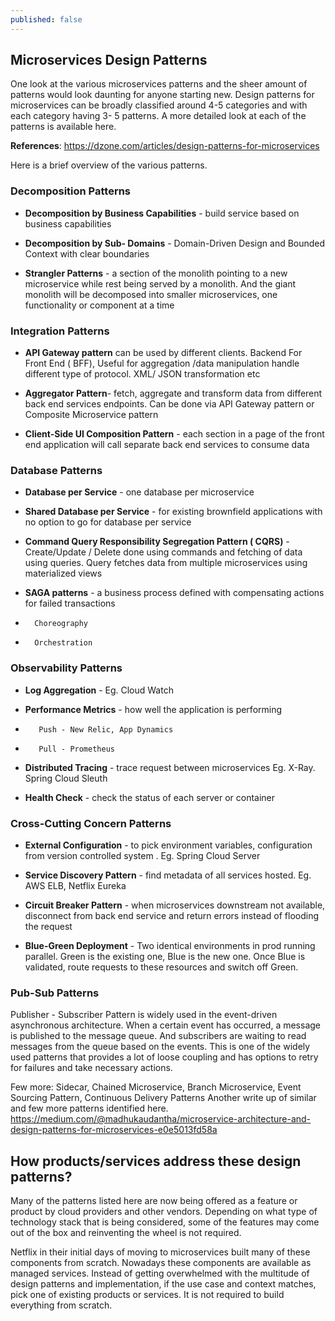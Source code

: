 ```yaml
---
published: false
---
```

## Microservices Design Patterns

One look at the various microservices patterns and the sheer amount of patterns would look daunting for anyone starting new. Design patterns for microservices can be broadly classified around 4-5 categories and with each category having 3- 5 patterns. A more detailed look at each of the patterns is available here. 

**References**: https://dzone.com/articles/design-patterns-for-microservices

Here is a brief overview of the various patterns.

### Decomposition Patterns

- **Decomposition by Business Capabilities** - build service based on business capabilities

- **Decomposition by Sub- Domains** - Domain-Driven Design and Bounded Context with clear boundaries

- **Strangler Patterns** - a section of the monolith pointing to a new microservice while rest being served by a monolith. And the giant monolith will be decomposed into smaller microservices,  one functionality or component at a time

### Integration Patterns

- **API Gateway pattern**
	 can be used by different clients. Backend For Front End ( BFF),
 	Useful for aggregation /data  manipulation
 	handle different type of protocol. XML/ JSON transformation etc
    
- **Aggregator Pattern**- fetch, aggregate and transform data from different back end services endpoints. Can be done via API Gateway pattern or Composite Microservice pattern

- **Client-Side UI Composition Pattern** - each section in a page of the front end application will call separate back end services to consume data

### Database Patterns

- **Database per Service** - one database per microservice

- **Shared Database per Service** - for existing brownfield applications with no option to go for database per service

- **Command Query Responsibility Segregation Pattern ( CQRS)** - Create/Update / Delete done using commands and fetching of data using queries. Query fetches data from multiple microservices using materialized views

- **SAGA patterns** - a business process defined with compensating actions for failed transactions
- 		Choreography
- 		Orchestration

### Observability Patterns

- **Log Aggregation** - Eg. Cloud Watch

- **Performance Metrics** - how well the application is performing
-	 	 Push - New Relic, App Dynamics
-		 Pull - Prometheus

- **Distributed Tracing** - trace request between microservices Eg. X-Ray. Spring Cloud Sleuth

- **Health Check** - check the status of each server or container

### Cross-Cutting Concern Patterns

- **External Configuration** - to pick environment variables, configuration from version controlled system . Eg. Spring Cloud Server

- **Service Discovery Pattern** - find metadata of all services hosted. Eg. AWS ELB, Netflix Eureka

- **Circuit Breaker Pattern** - when microservices downstream not available, disconnect from back end service and return errors instead of flooding the request

- **Blue-Green Deployment** - Two identical environments in prod running parallel. Green is the existing one, Blue is the new one. Once Blue is validated, route requests to these resources and switch off Green.

### Pub-Sub Patterns

Publisher - Subscriber Pattern is widely used in the event-driven asynchronous architecture. When a certain event has occurred, a message is published to the message queue. And subscribers are waiting to read messages from the queue based on the events. This is one of the widely used patterns that provides a lot of loose coupling and has options to retry for failures and take necessary actions.


Few more: Sidecar, Chained Microservice, Branch Microservice, Event Sourcing Pattern, Continuous Delivery Patterns
Another write up of similar and few more patterns identified here. 
https://medium.com/@madhukaudantha/microservice-architecture-and-design-patterns-for-microservices-e0e5013fd58a

## How products/services address these design patterns?

Many of the patterns listed here are now being offered as a feature or product by cloud providers and other vendors. Depending on what type of technology stack that is being considered, some of the features may come out of the box and reinventing the wheel is not required. 

Netflix in their initial days of moving to microservices built many of these components from scratch. Nowadays these components are available as managed services. Instead of getting overwhelmed with the multitude of design patterns and implementation, if the use case and context matches, pick one of existing products or services. It is not required to build everything from scratch.

